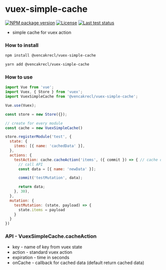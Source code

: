 # vuex-simple-cache

[![NPM package version][npm]](https://www.npmjs.com/package/@vencakrecl/vuex-simple-cache)
[![License][license]](https://github.com/VencaKrecl/vuex-simple-cache/blob/master/LICENSE)
[![Last test status][ci]](https://github.com/VencaKrecl/vuex-simple-cache/actions?query=workflow%3ACI)

* simple cache for vuex action

### How to install
```bash
npm install @vencakrecl/vuex-simple-cache
```
```bash
yarn add @vencakrecl/vuex-simple-cache
```

### How to use
```js
import Vue from 'vue';
import Vuex, { Store } from 'vuex';
import VuexSimpleCache from '@vencakrecl/vuex-simple-cache';

Vue.use(Vuex);

const store = new Store({});

// create for every module
const cache = new VuexSimpleCache()

store.registerModule('test', {
  state: {
    items: [{ name: 'cachedData' }],
  },
  actions: {
    testAction: cache.cacheAction('items', ({ commit }) => { // cache data for 30 seconds
      // call API
      const data = [{ name: 'newData' }];

      commit('testMutation', data);

      return data;
    }, 30),
  },
  mutation: {
    testMutation: (state, payload) => {
      state.items = payload
    } 
  }
})
```

### API - VuexSimpleCache.cacheAction
* key - name of key from vuex state
* action - standard vuex action
* expiration - time in seconds 
* onCache - callback for cached data (default return cached data) 

[npm]: https://img.shields.io/npm/v/@vencakrecl/vuex-simple-cache.svg?style=flat-square
[license]: https://img.shields.io/npm/l/@vencakrecl/vuex-simple-cache.svg?style=flat-square
[ci]: https://img.shields.io/github/workflow/status/VencaKrecl/vuex-simple-cache/CI